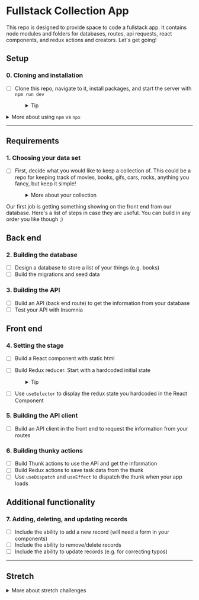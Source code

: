 # Fullstack Collection App

This repo is designed to provide space to code a fullstack app. It contains node modules and folders for databases, routes, api requests, react components, and redux actions and creators. Let's get going!

## Setup

### 0. Cloning and installation
- [ ] Clone this repo, navigate to it, install packages, and start the server with `npm run dev`
  <details style="padding-left: 2em">
    <summary>Tip</summary>

    You may also want to start a new branch
    ```sh
    cd my-fullstack-collection-scss
    npm i
    git checkout -b <branchname>
    npm run dev
    ```
  </details>

<details>
  <summary>More about using <code>npm</code> vs <code>npx</code></summary>

  - When running knex, run `npm run knex <command>`, e.g. `npm run knex migrate:latest` rather than using `npx`
  - When running webpack, run `npm run webpack <extra commands>`, e.g. `npm run webpack`, rather than using `npx`
</details>

---

## Requirements

### 1. Choosing your data set

- [ ] First, decide what you would like to keep a collection of. This could be a repo for keeping track of movies, books, gifs, cars, rocks, anything you fancy, but keep it simple!
  <details style="padding-left: 2em">
    <summary>More about your collection</summary>

    **Note:** the aim is to have some simple data. If you think you might need more than one database table, or have lots of details you want to store, how could you simplify the information you're keeping track of? Leave more complex data until later in the project. For example, I want to keep track of books that I want to read, ones that I have read, and ones that I own. To start with though, let's keep track of the books themselves. My data might look like:

    |id|title|author|
    |---|---|---|
    | 1 | Ready Player One | Ernest Cline |
    | 2 | Throwing Rocks at the Google Bus | Douglas Rushkoff |

Our first job is getting something showing on the front end from our database. Here's a list of steps in case they are useful. You can build in any order you like though ;)

## Back end

### 2. Building the database

- [ ] Design a database to store a list of your things (e.g. books)
- [ ] Build the migrations and seed data

### 3. Building the API
- [ ] Build an API (back end route) to get the information from your database
- [ ] Test your API with Insomnia

## Front end

### 4. Setting the stage

- [ ] Build a React component with static html
- [ ] Build Redux reducer. Start with a hardcoded initial state
  <details style="padding-left: 2em">
    <summary>Tip</summary>
    
    For example:
    ```js
    const initialState = [{ id: 1, title: 'Ready Player One', author: 'Ernest Cline' }]
    ```
  </details>

- [ ] Use `useSelector` to display the redux state you hardcoded in the React Component

### 5. Building the API client
- [ ] Build an API client in the front end to request the information from your routes

### 6. Building thunky actions
- [ ] Build Thunk actions to use the API and get the information
- [ ] Build Redux actions to save task data from the thunk
- [ ] Use `useDispatch` and `useEffect` to dispatch the thunk when your app loads

## Additional functionality

### 7. Adding, deleting, and updating records
- [ ] Include the ability to add a new record (will need a form in your components)
- [ ] Include the ability to remove/delete records
- [ ] Include the ability to update records (e.g. for correcting typos)

---
## Stretch

<details>
  <summary>More about stretch challenges</summary>

  - Is there any complex data you chose to not include earlier or any way you could expand this dataset?
    - You might have some other information (e.g. unread books vs. read books) that should be included in your database design, and this may require adjusting your database design
  - Could you add an external API (maybe an inspirational quote in the footer?)
  - If you haven't already, CSS!
</details>
